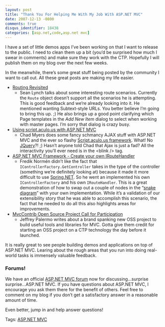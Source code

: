 ```yaml
---
layout: post
title: "Thank You For Helping Me With My Job With ASP.NET MVC"
date: 2007-12-13 -0800
comments: true
disqus_identifier: 18438
categories: [asp.net,code,asp.net mvc]
---
```

I have a set of little demos apps I’ve been working on that I want to
release to the public. I need to clean them up a bit (you’d be surprised
how much I swear in comments) and make sure they work with the CTP.
Hopefully I will publish them on my blog over the next few weeks.

In the meanwhile, there’s some great stuff being posted by the community
I want to call out. All these great posts are making my life easier.

-   [Routing
    Revisited](http://myheadsexploding.com/archive/2007/12/13/routing-revisited.aspx "Routing Revisited")
    - Sean Lynch talks about some interesting route scenarios. Currently
    the `Route` object doesn’t support all the scenarios he is
    attempting. This is good feedback and we’re already looking into it.
    He mentioned wanting Subtext-style URLs. You better believe I’m
    going to bring this up. ;) He also brings up a good point clarifying
    which Page templates in the *Add New Item* dialog to select when
    working with master pages. I’m sorry that dialog is crazy busy.
-   [Using script.aculo.us with ASP.NET
    MVC](http://www.chadmyers.com/Blog/archive/2007/12/10/using-script.aculo.us-with-asp.net-mvc.aspx "scriptaculous and mvc")
    - Chad Myers does some fancy schmancy AJAX stuff with ASP.NET MVC
    and the ever so flashy [Script.aculo.us
    framework](http://script.aculo.us/ "Script.aculo.us"). What! No
    [JQuery](http://jquery.com/ "JQuery")?! ;) Hasn’t anyone told Chad
    that Ajax is just a fad? All the interactivity you’ll ever need is
    in the \<blink /\> tag.
-   [ASP.NET MVC Framework - Create your own
    IRouteHandler](http://weblogs.asp.net/fredriknormen/archive/2007/11/18/asp-net-mvc-framework-create-your-own-iroutehandler.aspx "Custom IRouteHandler")
    - Fredik Normén didn’t like the fact that
    `IControllerFactory.GetController` takes in the type of the
    controller (something we’re definitely looking at) because it made
    it more difficult to use
    [Spring.NET](http://www.springframework.net/ "Spring.net app framework").
    So he went an implemented his own `IControllerFactory` and his own
    `IRouteHandler`. This is a great demonstration of how to swap out a
    couple of nodes in the “[snake
    diagram](http://weblogs.asp.net/leftslipper/archive/2007/12/10/asp-net-mvc-design-philosophy.aspx "ASP.NET MVC Design Philosophy")”
    with your own implementation. While it’s a validation of our
    extensibility story that he was able to accomplish this scenario,
    the fact that he needed to do all this also highlights areas for
    improvements.
-   [MvcContrib Open Source Project Call for
    Participation](http://codebetter.com/blogs/jeffrey.palermo/archive/2007/12/09/mvccontrib-open-source-project-call-for-participation.aspx "MvcContrib Open Source Project")
    - Jeffrey Palermo writes about a brand spanking new OSS project to
    build useful tools and libraries for MVC. Gotta give them credit for
    starting an OSS project on a CTP technology the day before it
    launched.

It is really great to see people building demos and applications on top
of ASP.NET MVC. Learing about the rough areas that you run into doing
real-world tasks is immensely valuable feedback.

### Forums!

We have an official [ASP.NET MVC
forum](http://forums.asp.net/1146.aspx "ASP.NET MVC") now for
discussing...surprise surprise...ASP.NET MVC. If you have questions
about ASP.NET MVC, I encourage you ask them there for the benefit of
others. Feel free to comment on my blog if you don’t get a satisfactory
answer in a reasonable amount of time.

Even better, jump in and help answer questions!

Tags: [ASP.NET
MVC](http://technorati.com/tags/aspnetmvc/ "ASP.NET MVC tag")


